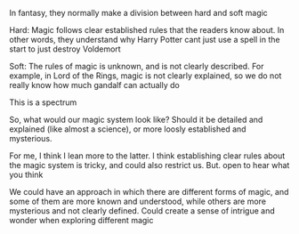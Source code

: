 In fantasy, they normally make a division between hard and soft magic

Hard: Magic follows clear established rules that the readers know about. In other words, they understand why Harry Potter cant just use a spell in the start to just destroy Voldemort

Soft: The rules of magic is unknown, and is not clearly described. For example, in Lord of the Rings, magic is not clearly explained, so we do not really know how much gandalf can actually do

This is a spectrum

So, what would our magic system look like? Should it be detailed and explained (like almost a science), or more loosly established and mysterious. 

For me, I think I lean more to the latter. I think establishing clear rules about the magic system is tricky, and could also restrict us. But. open to hear what you think

We could have an approach in which there are different forms of magic, and some of them are more known and understood, while others are more mysterious and not clearly defined. Could create a sense of intrigue and wonder when exploring different magic

